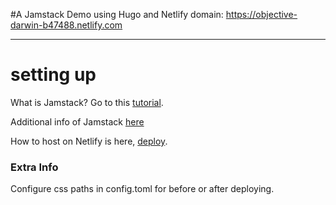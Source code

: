 #A Jamstack Demo using Hugo and Netlify
domain: https://objective-darwin-b47488.netlify.com

---
# setting up

What is Jamstack? Go to this [tutorial](https://scotch.io/tutorials/secure-and-scalable-an-introduction-to-jamstack).

Additional info of Jamstack [here](https://jamstack.wtf/)

How to host on Netlify is here, [deploy](https://gohugo.io/hosting-and-deployment/hosting-on-netlify/).

### Extra Info
Configure css paths in config.toml for before or after deploying.

